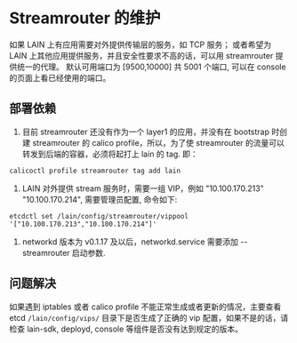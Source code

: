 # Streamrouter 的维护

如果 LAIN 上有应用需要对外提供传输层的服务，如 TCP 服务；
或者希望为 LAIN 上其他应用提供服务，并且安全性要求不高的话，可以用 streamrouter 提供统一的代理。
默认可用端口为 [9500,10000] 共 5001 个端口, 可以在 console 的页面上看已经使用的端口。

## 部署依赖

1. 目前 streamrouter 还没有作为一个 layer1 的应用，并没有在 bootstrap 时创建 streamrouter 的 calico profile，所以，为了使 streamrouter 的流量可以转发到后端的容器，必须将起打上 lain 的 tag. 即：

`calicoctl profile streamrouter tag add lain`

1. LAIN 对外提供 stream 服务时，需要一组 VIP，例如 "10.100.170.213" "10.100.170.214", 需要管理员配置, 命令如下:

`etcdctl set /lain/config/streamrouter/vippool '["10.100.170.213","10.100.170.214"]'`

1. networkd 版本为 v0.1.17 及以后，networkd.service 需要添加 --streamrouter 启动参数.

## 问题解决

如果遇到 iptables 或者 calico profile 不能正常生成或者更新的情况，主要查看 etcd `/lain/config/vips/` 目录下是否生成了正确的 vip 配置，如果不是的话，请检查 lain-sdk, deployd, console 等组件是否没有达到规定的版本。
